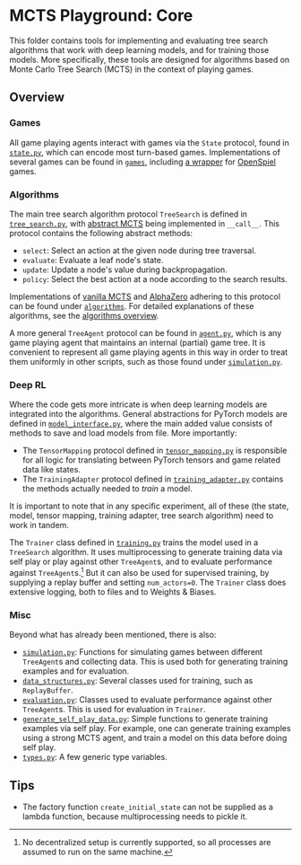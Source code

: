 # MCTS Playground: Core

This folder contains tools for implementing and evaluating tree search algorithms that work with deep learning models, and for training those models. More specifically, these tools are designed for algorithms based on Monte Carlo Tree Search (MCTS) in the context of playing games.

## Overview

### Games

All game playing agents interact with games via the `State` protocol, found in [`state.py`](./state.py), which can encode most turn-based games. Implementations of several games can be found in [`games`](./games/), including [a wrapper](./games/open_spiel_state_wrapper.py) for [OpenSpiel](https://github.com/google-deepmind/open_spiel) games.

### Algorithms

The main tree search algorithm protocol `TreeSearch` is defined in [`tree_search.py`](./tree_search.py), with [abstract MCTS](../docs/algorithms_overview.md#abstract-mcts) being implemented in `__call__`. This protocol contains the following abstract methods:

- `select`: Select an action at the given node during tree traversal.
- `evaluate`: Evaluate a leaf node's state.
- `update`: Update a node's value during backpropagation.
- `policy`: Select the best action at a node according to the search results.

Implementations of [vanilla MCTS](./algorithms/MCTS.py) and [AlphaZero](./algorithms/AlphaZero.py) adhering to this protocol can be found under [`algorithms`](./algorithms/). For detailed explanations of these algorithms, see the [algorithms overview](../docs/algorithms_overview.md).

A more general `TreeAgent` protocol can be found in [`agent.py`](./agent.py), which is any game playing agent that maintains an internal (partial) game tree. It is convenient to represent all game playing agents in this way in order to treat them uniformly in other scripts, such as those found under [`simulation.py`](./simulation.py).

### Deep RL

Where the code gets more intricate is when deep learning models are integrated into the algorithms. General abstractions for PyTorch models are defined in [`model_interface.py`](./model_interface.py), where the main added value consists of methods to save and load models from file. More importantly:

- The `TensorMapping` protocol defined in [`tensor_mapping.py`](./tensor_mapping.py) is responsible for all logic for translating between PyTorch tensors and game related data like states.
- The `TrainingAdapter` protocol defined in [`training_adapter.py`](./training_adapter.py) contains the methods actually needed to _train_ a model.

It is important to note that in any specific experiment, all of these (the state, model, tensor mapping, training adapter, tree search algorithm) need to work in tandem.

The `Trainer` class defined in [`training.py`](./training.py) trains the model used in a `TreeSearch` algorithm. It uses multiprocessing to generate training data via self play or play against other `TreeAgent`s, and to evaluate performance against `TreeAgent`s.[^1] But it can also be used for supervised training, by supplying a replay buffer and setting `num_actors=0`. The `Trainer` class does extensive logging, both to files and to Weights & Biases.

[^1]: No decentralized setup is currently supported, so all processes are assumed to run on the same machine.

### Misc

Beyond what has already been mentioned, there is also:

- [`simulation.py`](./simulation.py): Functions for simulating games between different `TreeAgent`s and collecting data. This is used both for generating training examples and for evaluation.
- [`data_structures.py`](./data_structures.py): Several classes used for training, such as `ReplayBuffer`.
- [`evaluation.py`](./evaluation.py): Classes used to evaluate performance against other `TreeAgent`s. This is used for evaluation in `Trainer`.
- [`generate_self_play_data.py`](./generate_self_play_data.py): Simple functions to generate training examples via self play. For example, one can generate training examples using a strong MCTS agent, and train a model on this data before doing self play.
- [`types.py`](./types.py): A few generic type variables.

## Tips

- The factory function `create_initial_state` can not be supplied as a lambda function, because multiprocessing needs to pickle it.
